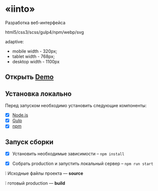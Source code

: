 # «iinto»
Разработка веб-интерфейса

html5/css3/scss/gulp4/npm/webp/svg

adaptive:
  - mobile width - 320px;
  - tablet width - 768px;
  - desktop width - 1100px

## Открыть [Demo](http://arturtkachenko93.github.io/iinto/)

## Установка локально
Перед запуском необходимо установить следующие компоненты:
- [x] [Node.js](https://nodejs.org/)
- [x] [Gulp](https://gulpjs.com/)
- [x] [npm](https://www.npmjs.com/)

## Запуск сборки
- [x] Установить необходимые зависимости – `npm install`
- [x] Собрать production и запустить локальный сервер – `npm run start`


:grey_exclamation: Исходные файлы проекта — **source**

:grey_exclamation: готовый production —  **build**

